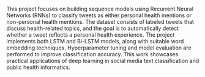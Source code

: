 This project focuses on building sequence models using Recurrent Neural Networks (RNNs) to classify tweets as either personal health mentions or non-personal health mentions. The dataset consists of labeled tweets that discuss health-related topics, and the goal is to automatically detect whether a tweet reflects a personal health experience. The project implements both LSTM and Bi-LSTM models, along with suitable word embedding techniques. Hyperparameter tuning and model evaluation are performed to improve classification accuracy. This work showcases practical applications of deep learning in social media text classification and public health informatics.
